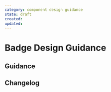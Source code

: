 ```yaml
---
category: component design guidance
state: draft
created: 
updated: 
---
```


# Badge Design Guidance

## Guidance

## Changelog
